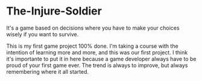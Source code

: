 # The-Injure-Soldier

It's a game based on decisions where you have to make your choices wisely if you want to survive.

This is my first game project 100% done.
I'm taking a course with the intention of learning more and more, and this was our first project.
I think it's importante to put it in here because a game developer always have to be proud of your first game ever.
The trend is always to improve, but always remembering where it all started.
